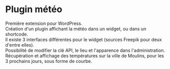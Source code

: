 # Plugin météo

Première extension pour WordPress.    
Création d'un plugin affichant la météo dans un widget, ou dans un shortcode.    
Il existe 3 interfaces différentes pour le widget (sources Freepik pour deux d'entre elles).    
Possibilité de modifier la clé API, le lieu et l'apparence dans l'administration.    
Récupération et affichage des températures sur la ville de Moulins, pour les 3 prochains jours, sous forme de courbe.